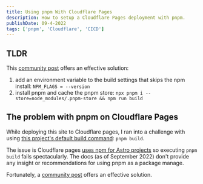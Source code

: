 ```yaml
---
title: Using pnpm With Cloudflare Pages
description: How to setup a Cloudflare Pages deployment with pnpm.
publishDate: 09-4-2022
tags: ['pnpm', 'Cloudflare', 'CICD']
---
```


## TLDR

This
[community post](https://community.cloudflare.com/t/add-pnpm-to-pre-installed-cloudflare-pages-tools/288514/5)
offers an effective solution:

1. add an environment variable to the build settings that skips the npm install:
   `NPM_FLAGS = --version`
2. install pnpm and cache the pnpm store:
   `npx pnpm i --store=node_modules/.pnpm-store && npm run build`

## The problem with pnpm on Cloudflare Pages

While deploying this site to Cloudflare pages, I ran into a challenge with using
[this project's default build command](https://github.com/chrisvaillancourt/website/blob/72b36c4e2ae73ff7b3821b8f33917a6635f89446/package.json#L9):
`pnpm build`.

The issue is Cloudflare pages
[uses npm for Astro projects](https://developers.cloudflare.com/pages/platform/build-configuration#framework-presets)
so executing `pnpm build` fails spectacularly. The docs (as of September 2022)
don't provide any insight or recommendations for using pnpm as a package manage.

Fortunately, a
[community post](https://community.cloudflare.com/t/add-pnpm-to-pre-installed-cloudflare-pages-tools/288514/5)
offers an effective solution.
